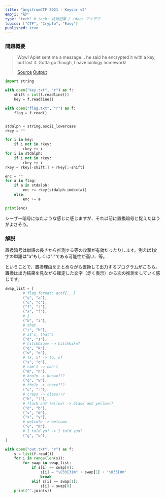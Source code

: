 ```yaml
---
title: "ångstromCTF 2021 - Keysar v2"
emoji: "😺"
type: "tech" # tech: 技術記事 / idea: アイデア
topics: ["CTF", "Crypto", "Easy"]
published: true
---
```


### 問題概要
> Wow! Aplet sent me a message... he said he encrypted it with a key, but lost it. Gotta go though, I have biology homework!
>
> [Source](https://files.actf.co/45d2f41c58c51d0e7eeeac6b4fae4b01fca1427bd8e8d2cf5a127b8d7abfcdee/chall.py) [Output](https://files.actf.co/8125825ae0a5c81fe0f3e4520b95c02937a4d6624929afec84e451366ede6552/out.txt)

```python:chall.py
import string

with open("key.txt", "r") as f:
    shift = int(f.readline())
    key = f.readline()

with open("flag.txt", "r") as f:
    flag = f.read()


stdalph = string.ascii_lowercase
rkey = ""

for i in key:
    if i not in rkey:
        rkey += i
for i in stdalph:
    if i not in rkey:
        rkey += i
rkey = rkey[-shift:] + rkey[:-shift]

enc = ""
for a in flag:
    if a in stdalph:
        enc += rkey[stdalph.index(a)]
    else:
        enc += a

print(enc)
```

シーザー暗号に似たような感じに感じますが、それ以前に置換暗号と捉えたほうがよさそう。

### 解説
置換暗号は単語の長さから推測する等の攻撃が有効だったりします。例えば1文字の単語は"a"もしくは"I"である可能性が高い、等。

ということで、置換理由をまとめながら置換して出力するプログラムがこちら。置換は出力結果を見ながら確定した文字（赤く表示）から次の推測をしていく感じです。

```python:solve.py
swap_list = [
        # flag format: actf{...}
        ("q", "a"),
        ("u", "c"),
        ("f", "t"),
        ("x", "f"),
        # I
        ("b", "i"),
        # that
        ("z", "h"),
        # it's, that's
        ("d", "s"),
        # hitchhiqwv -> hitchhike?
        ("q", "k"),
        ("w", "e"),
        # tx, xf -> to, of
        ("x", "o"),
        # cam't -> can't
        ("m", "n"),
        # kno?n -> known???
        ("q", "w"),
        # the?e -> there???
        ("u", "r"),
        # c?ass -> class???
        ("b", "l"),
        # ?lack an? ?ellow! -> black and yellow!?
        ("d", "b"),
        ("v", "d"),
        ("x", "y"),
        # welco?e -> welcome
        ("u", "m"),
        # I told yo? -> I told you?
        ("g", "u"),
]

with open("out.txt", "r") as f:
    s = list(f.read())
    for i in range(len(s)):
        for swap in swap_list:
            if s[i] == swap[0]:
                s[i] = "\033[31m" + swap[1] + "\033[0m"
                break
            elif s[i] == swap[1]:
                s[i] = swap[0]
    print("".join(s))
```
